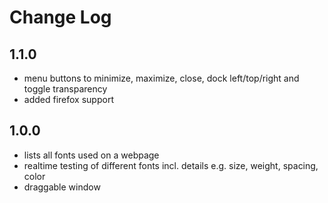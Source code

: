 Change Log
=======

## 1.1.0 ##
* menu buttons to minimize, maximize, close, dock left/top/right and toggle transparency
* added firefox support


## 1.0.0 ##
* lists all fonts used on a webpage
* realtime testing of different fonts incl. details e.g. size, weight, spacing, color
* draggable window